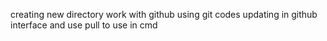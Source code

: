creating new directory
work with github
using git codes
updating in github interface and use pull to use in cmd
